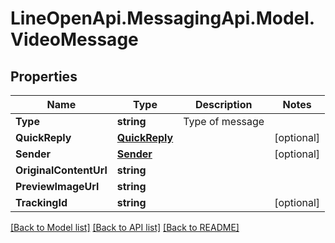 # LineOpenApi.MessagingApi.Model.VideoMessage

## Properties

Name | Type | Description | Notes
------------ | ------------- | ------------- | -------------
**Type** | **string** | Type of message | 
**QuickReply** | [**QuickReply**](QuickReply.md) |  | [optional] 
**Sender** | [**Sender**](Sender.md) |  | [optional] 
**OriginalContentUrl** | **string** |  | 
**PreviewImageUrl** | **string** |  | 
**TrackingId** | **string** |  | [optional] 

[[Back to Model list]](../README.md#documentation-for-models) [[Back to API list]](../README.md#documentation-for-api-endpoints) [[Back to README]](../README.md)

